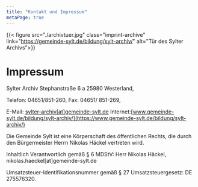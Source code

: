 ```yaml
---
title: "Kontakt und Impressum"
metaPage: true
---
```



{{< figure src="./archivtuer.jpg" class="imprint-archive" link="https://gemeinde-sylt.de/bildung/sylt-archiv/" alt="Tür des Sylter Archivs">}}
# Impressum
Sylter Archiv
Stephanstraße 6 a
25980 Westerland,

Telefon: 04651/851-260,
Fax: 04651/ 851-269,

E-Mail: [sylter-archiv[at]gemeinde-sylt.de](mailto:sylter-archiv@gemeinde-sylt.de)
Internet:[www.gemeinde-sylt.de/bildung/sylt-archiv/](https://www.gemeinde-sylt.de/bildung/sylt-archiv/)

Die Gemeinde Sylt ist eine Körperschaft des öffentlichen Rechts, die durch den
Bürgermeister Herrn Nikolas Häckel vertreten wird.

Inhaltlich Verantwortlich gemäß § 6 MDStV: Herr Nikolas Häckel,
nikolas.haeckel[at]gemeinde-sylt.de

Umsatzsteuer-Identifikationsnummer gemäß § 27 Umsatzsteuergesetz: DE 275576320.

